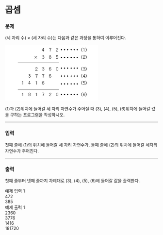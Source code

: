 # 곱셈

### 문제
(세 자리 수) × (세 자리 수)는 다음과 같은 과정을 통하여 이루어진다.

![img.png](img.png)

(1)과 (2)위치에 들어갈 세 자리 자연수가 주어질 때 (3), (4), (5), (6)위치에 들어갈 값을 구하는 프로그램을 작성하시오.

---

### 입력
첫째 줄에 (1)의 위치에 들어갈 세 자리 자연수가, 둘째 줄에 (2)의 위치에 들어갈 세자리 자연수가 주어진다.

---

### 출력
첫째 줄부터 넷째 줄까지 차례대로 (3), (4), (5), (6)에 들어갈 값을 출력한다.

예제 입력 1<br>
472<br>
385<br>
예제 출력 1<br>
2360<br>
3776<br>
1416<br>
181720<br>